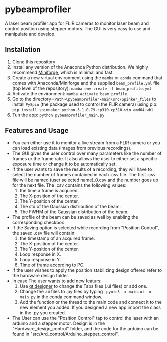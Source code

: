 # pybeamprofiler
A laser beam profiler app for FLIR cameras to monitor laser beam and control position using stepper motors. The GUI is very easy to use and manipulate and develop. 


## Installation
1. Clone this repository
1. Install any version of the Anaconda Python distribution. We highly recommend [Miniforge](https://github.com/conda-forge/miniforge), which is minimal and fast.
1. Create a new virtual environment using the `mamba` or `conda` command that comes with Anaconda/Miniforge and the supplied `beam_profile.yml` file (top level of the repository): `mamba env create -f beam_profile.yml`
1. Activate the environment: `mamba activate beam_profile`
1. Go to the directory `<Path>\pybeamprofiler-main\src\Spinker_files` to install `PySpin` (the package used to control the FLIR camera) using pip: `pip install spinnaker_python-3.1.0.79-cp310-cp310-win_amd64.whl`
1. Tun the app: `python pybeamprofiler_main.py`

## Features and Usage
- You can either use it to monitor a live stream from a FLIR camera or you can load existing data (images from previous recordings).
- The GUI gives the user control over many parameters like the number of frames or the frame rate. It also allows the user to either set a specific exposure time or change it to be automatically set.
- If the user wants to save the results of a recording, they will have to select the number of frames contained in each .csv file. The first .csv file will be named (user selected name)_0.csv and the number goes up for the next file. The .csv contains the following values: 
  1. the time a frame is acquired. 
  2. The X-position of the center. 
  3. The Y-position of the center. 
  4. The std of the Gaussian distribution of the beam. 
  5. The FWHM of the Gaussian distribution of the beam.
- The profile of the beam can be saved as well by enabling the corresponding checkbox
- If the Saving option is selected while recording from "Position Control", the saved .csv file will contain: 
  1. the timestamp of an  acquired frame.
  2. The X-position of the center. 
  3. The Y-position of the center. 
  4. Loop response in X. 
  5. Loop response in Y. 
  6. Time of frame according to PC.
- If the user wishes to apply the position stabilizing design offered refer to the hardware design folder. 
- In case The user wants to add new featurs:
  1. Use [qt designer](https://doc.qt.io/qt-6/qtdesigner-manual.html) to change the Tabs files (.ui files) or add one.
  2. Change the .ui files to .py files by typing ` pyuic5 -x main.ui -o main.py` in the conda command window.
  3. Add the function or the thread to the main code and connect it to the new element you added. If you designed a new app import the class in the .py you created.
- The User can use the "Position Control" tap to control the laser with an arduino and a stepper motor. Design is in the "Hardware_design_control" folder, and the code for the arduino can be found in "src/Ard_control/Arduino_stepper_control".


